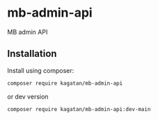 # mb-admin-api
MB admin API


 
## Installation

Install using composer:

```bash
composer require kagatan/mb-admin-api
```

or dev version
```bash
composer require kagatan/mb-admin-api:dev-main

```


